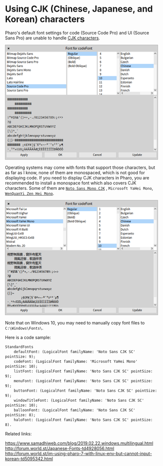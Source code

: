# Using CJK (Chinese, Japanese, and Korean) characters

Pharo's default font settings for code (Source Code Pro) and UI (Source Sans Pro) are unable to handle [CJK characters](https://en.wikipedia.org/wiki/CJK_characters). 

![](CJKCharacter_Screenshot_1.png)

Operating systems may come with fonts that support those characters, but as far as I know, none of them are monospaced, which is not good for displaying code. If you need to display CJK characters in Pharo, you are recommended to install a monospace font which also covers CJK characters. Some of them are [`Noto Sans Mono CJK`](https://www.google.com/get/noto/) , `Microsoft YaHei Mono`, [`WenQuanYi Zen Hei Mono`](http://wenq.org).

![](CJKCharacter_Screenshot_2.png)

Note that on Windows 10, you may need to manually copy font files to `C:\Windows\Fonts\`.

Here is a code sample:

```Smalltalk
StandardFonts 
	defaultFont: (LogicalFont familyName: 'Noto Sans CJK SC' pointSize: 9);
	codeFont: (LogicalFont familyName: 'Microsoft YaHei Mono' pointSize: 10);
	listFont: (LogicalFont familyName: 'Noto Sans CJK SC' pointSize: 9);
	menuFont: (LogicalFont familyName: 'Noto Sans CJK SC' pointSize: 9);
	buttonFont: (LogicalFont familyName: 'Noto Sans CJK SC' pointSize: 9);
	windowTitleFont: (LogicalFont familyName: 'Noto Sans CJK SC' pointSize: 10);
	balloonFont: (LogicalFont familyName: 'Noto Sans CJK SC' pointSize: 8);
	haloFont: (LogicalFont familyName: 'Noto Sans CJK SC' pointSize: 8).
```

Related links:

https://www.samadhiweb.com/blog/2019.02.22.windows.multilingual.html  
http://forum.world.st/Japanese-Fonts-td4928056.html  
http://forum.world.st/im-using-pharo-7-with-linux-env-but-cannot-input-korean-td5095342.html
